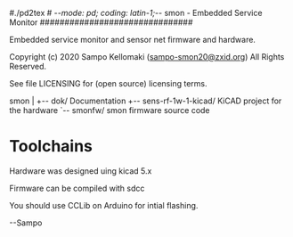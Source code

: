 #./pd2tex    # -*-mode: pd; coding: latin-1;-*-
smon - Embedded Service Monitor
###############################

Embedded service monitor and sensor net firmware and hardware.

Copyright (c) 2020 Sampo Kellomaki (sampo-smon20@zxid.org)
All Rights Reserved.

See file LICENSING for (open source) licensing terms.

 smon
  |
  +-- dok/                 Documentation
  +-- sens-rf-1w-1-kicad/  KiCAD project for the hardware
  `-- smonfw/              smon firmware source code

Toolchains
==========

Hardware was designed uing kicad 5.x

Firmware can be compiled with sdcc

You should use CCLib on Arduino for intial flashing.

--Sampo
